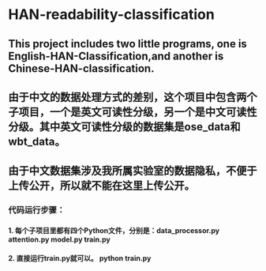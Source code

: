 # HAN-readability-classification

## This project includes two little programs, one is English-HAN-Classification,and another is Chinese-HAN-classification. 
## 由于中文的数据处理方式的差别，这个项目中包含两个子项目，一个是英文可读性分级，另一个是中文可读性分级。其中英文可读性分级的数据集是ose_data和wbt_data。
## 由于中文数据集涉及我所属实验室的数据隐私，不便于上传公开，所以就不能在这里上传公开。

### 代码运行步骤：
#### 1. 每个子项目里都有四个Python文件，分别是：data_processor.py    attention.py    model.py    train.py
#### 2. 直接运行train.py就可以。  python train.py   
